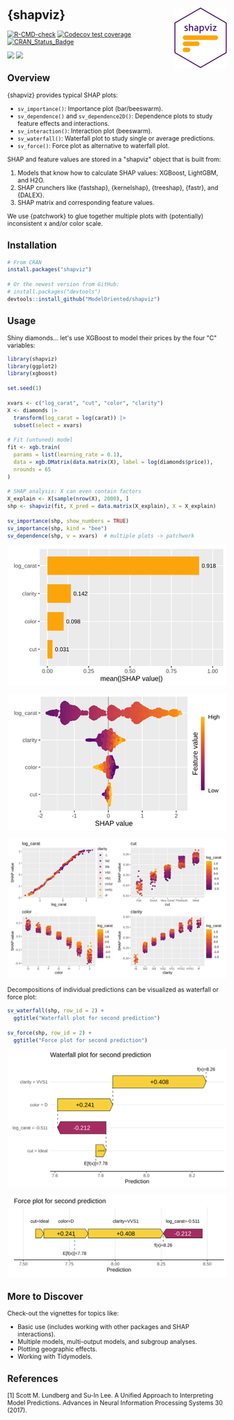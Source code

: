 # {shapviz} <a href='https://github.com/ModelOriented/shapviz'><img src='man/figures/logo.png' align="right" height="139" /></a>

<!-- badges: start -->

[![R-CMD-check](https://github.com/ModelOriented/shapviz/actions/workflows/R-CMD-check.yaml/badge.svg)](https://github.com/ModelOriented/shapviz/actions/workflows/R-CMD-check.yaml)
[![Codecov test coverage](https://codecov.io/gh/ModelOriented/shapviz/graph/badge.svg)](https://app.codecov.io/gh/ModelOriented/shapviz?branch=main)
[![CRAN_Status_Badge](https://www.r-pkg.org/badges/version/shapviz)](https://cran.r-project.org/package=shapviz)

[![](https://cranlogs.r-pkg.org/badges/shapviz)](https://cran.r-project.org/package=shapviz) 
[![](https://cranlogs.r-pkg.org/badges/grand-total/shapviz?color=orange)](https://cran.r-project.org/package=shapviz)

<!-- badges: end -->

## Overview

{shapviz} provides typical SHAP plots:

- `sv_importance()`: Importance plot (bar/beeswarm).
- `sv_dependence()` and `sv_dependence2D()`: Dependence plots to study feature effects and interactions.
- `sv_interaction()`: Interaction plot (beeswarm).
- `sv_waterfall()`: Waterfall plot to study single or average predictions.
- `sv_force()`: Force plot as alternative to waterfall plot.

SHAP and feature values are stored in a "shapviz" object that is built from:

1. Models that know how to calculate SHAP values: XGBoost, LightGBM, and H2O.
2. SHAP crunchers like {fastshap}, {kernelshap}, {treeshap}, {fastr}, and {DALEX}.
3. SHAP matrix and corresponding feature values.

We use {patchwork} to glue together multiple plots with (potentially) inconsistent x and/or color scale.

## Installation

``` r
# From CRAN
install.packages("shapviz")

# Or the newest version from GitHub:
# install.packages("devtools")
devtools::install_github("ModelOriented/shapviz")
```

## Usage

Shiny diamonds... let's use XGBoost to model their prices by the four "C" variables:

```r
library(shapviz)
library(ggplot2)
library(xgboost)

set.seed(1)

xvars <- c("log_carat", "cut", "color", "clarity")
X <- diamonds |> 
  transform(log_carat = log(carat)) |> 
  subset(select = xvars)

# Fit (untuned) model
fit <- xgb.train(
  params = list(learning_rate = 0.1), 
  data = xgb.DMatrix(data.matrix(X), label = log(diamonds$price)),
  nrounds = 65
)

# SHAP analysis: X can even contain factors
X_explain <- X[sample(nrow(X), 2000), ]
shp <- shapviz(fit, X_pred = data.matrix(X_explain), X = X_explain)

sv_importance(shp, show_numbers = TRUE)
sv_importance(shp, kind = "bee")
sv_dependence(shp, v = xvars)  # multiple plots -> patchwork
```

![](man/figures/README-imp.svg)

![](man/figures/README-bee.svg)

![](man/figures/README-dep.svg)


Decompositions of individual predictions can be visualized as waterfall or force plot:

```r
sv_waterfall(shp, row_id = 2) +
  ggtitle("Waterfall plot for second prediction")
  
sv_force(shp, row_id = 2) +
  ggtitle("Force plot for second prediction")
```

![](man/figures/README-waterfall.svg)

![](man/figures/README-force.svg)

## More to Discover

Check-out the vignettes for topics like:

- Basic use (includes working with other packages and SHAP interactions).
- Multiple models, multi-output models, and subgroup analyses.
- Plotting geographic effects.
- Working with Tidymodels.

## References

[1] Scott M. Lundberg and Su-In Lee. A Unified Approach to Interpreting Model Predictions. Advances in Neural Information Processing Systems 30 (2017).
